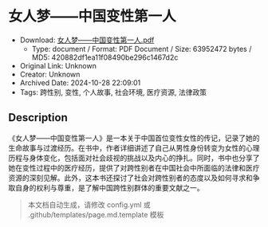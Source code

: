 # 女人梦——中国变性第一人

- Download: [女人梦——中国变性第一人.pdf](女人梦——中国变性第一人.pdf)
    - Type: document / Format: PDF Document / Size: 63952472 bytes / MD5: 420882df1ea11f08490be296c1467d2c
- Original Link: Unknown
- Creator: Unknown
- Archived Date: 2024-10-28 22:09:01
- Tags: 跨性别, 变性, 个人故事, 社会环境, 医疗资源, 法律政策

## Description

《女人梦——中国变性第一人》是一本关于中国首位变性女性的传记，记录了她的生命故事与过渡经历。在书中，作者详细讲述了自己从男性身份转变为女性的心理历程与身体变化，包括面对社会歧视的挑战以及内心的挣扎。同时，书中也分享了她在变性过程中的医疗经历，提供了对跨性别者在中国社会中所面临的法律和医疗资源的深刻见解。此外，这本书还探讨了社会对跨性别者的态度以及如何寻求和争取自身的权利与尊重，是了解中国跨性别群体的重要文献之一。

> 本文档自动生成，请修改 config.yml 或 .github/templates/page.md.template 模板
